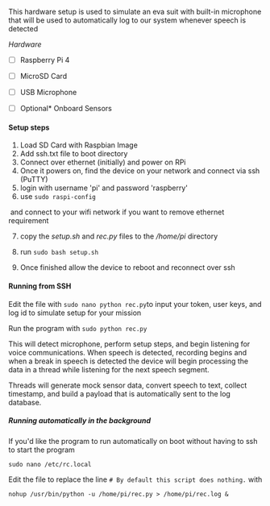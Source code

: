 This hardware setup is used to simulate an eva suit with built-in microphone that will be used to automatically log to our system whenever speech is detected


*Hardware*

- [ ] Raspberry Pi 4
- [ ] MicroSD Card
- [ ] USB Microphone
- [ ] Optional* Onboard Sensors



#### Setup steps

1. Load SD Card with Raspbian Image
2. Add ssh.txt file to boot directory
3. Connect over ethernet (initially) and power on RPi
4. Once it powers on, find the device on your network and connect via ssh (PuTTY)
5. login with username 'pi' and password 'raspberry'
6. use `sudo raspi-config`

​    and connect to your wifi network if you want to remove ethernet requirement

7. copy the *setup.sh* and *rec.py* files to the */home/pi* directory
8. run `sudo bash setup.sh`

9. Once finished allow the device to reboot and reconnect over ssh

#### Running from SSH

Edit the file with `sudo nano python rec.py`to input your token, user keys, and log id to simulate setup for your mission

Run the program with `sudo python rec.py`

This will detect microphone, perform setup steps, and begin listening for voice communications. When speech is detected, recording begins and when a break in speech is detected the device will begin processing the data in a thread while listening for the next speech segment.

Threads will generate mock sensor data, convert speech to text, collect timestamp, and build a payload that is automatically sent to the log database.

##### Running automatically in the background

If you'd like the program to run automatically on boot without having to ssh to start the program

`sudo nano /etc/rc.local`

Edit the file to replace the line `# By default this script does nothing.` with

 `nohup /usr/bin/python -u /home/pi/rec.py > /home/pi/rec.log &`

